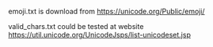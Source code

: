 emoji.txt is download from https://unicode.org/Public/emoji/

valid_chars.txt could be tested at website https://util.unicode.org/UnicodeJsps/list-unicodeset.jsp